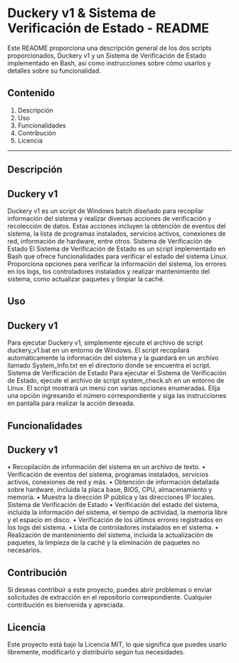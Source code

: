 # Duckery v1 & Sistema de Verificación de Estado - README
Este README proporciona una descripción general de los dos scripts proporcionados, Duckery v1 y un Sistema de Verificación de Estado implementado en Bash, así como instrucciones sobre cómo usarlos y detalles sobre su funcionalidad.
## Contenido
1.	Descripción
2.	Uso
3.	Funcionalidades
4.	Contribución
5.	Licencia
________________________________________
## Descripción
## Duckery v1
Duckery v1 es un script de Windows batch diseñado para recopilar información del sistema y realizar diversas acciones de verificación y recolección de datos. Estas acciones incluyen la obtención de eventos del sistema, la lista de programas instalados, servicios activos, conexiones de red, información de hardware, entre otros.
Sistema de Verificación de Estado
El Sistema de Verificación de Estado es un script implementado en Bash que ofrece funcionalidades para verificar el estado del sistema Linux. Proporciona opciones para verificar la información del sistema, los errores en los logs, los controladores instalados y realizar mantenimiento del sistema, como actualizar paquetes y limpiar la caché.
## Uso
## Duckery v1
Para ejecutar Duckery v1, simplemente ejecute el archivo de script duckery_v1.bat en un entorno de Windows. El script recopilará automáticamente la información del sistema y la guardará en un archivo llamado System_Info.txt en el directorio donde se encuentra el script.
Sistema de Verificación de Estado
Para ejecutar el Sistema de Verificación de Estado, ejecute el archivo de script system_check.sh en un entorno de Linux. El script mostrará un menú con varias opciones enumeradas. Elija una opción ingresando el número correspondiente y siga las instrucciones en pantalla para realizar la acción deseada.
## Funcionalidades
## Duckery v1
•	Recopilación de información del sistema en un archivo de texto.
•	Verificación de eventos del sistema, programas instalados, servicios activos, conexiones de red y más.
•	Obtención de información detallada sobre hardware, incluida la placa base, BIOS, CPU, almacenamiento y memoria.
•	Muestra la dirección IP pública y las direcciones IP locales.
Sistema de Verificación de Estado
•	Verificación del estado del sistema, incluida la información del sistema, el tiempo de actividad, la memoria libre y el espacio en disco.
•	Verificación de los últimos errores registrados en los logs del sistema.
•	Lista de controladores instalados en el sistema.
•	Realización de mantenimiento del sistema, incluida la actualización de paquetes, la limpieza de la caché y la eliminación de paquetes no necesarios.
## Contribución
Si deseas contribuir a este proyecto, puedes abrir problemas o enviar solicitudes de extracción en el repositorio correspondiente. Cualquier contribución es bienvenida y apreciada.
## Licencia
Este proyecto está bajo la Licencia MIT, lo que significa que puedes usarlo libremente, modificarlo y distribuirlo según tus necesidades.

